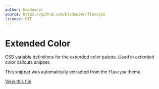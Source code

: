```yaml
---
author: bladeacer
source: https://github.com/bladeacer/flexcyon
license: MIT
---
```


# Extended Color

CSS variable definitions for the extended color palette. Used in extended color callouts snippet.

This snippet was automatically extracted from the `flexcyon` theme.

[View this file](./extended-color.css)
